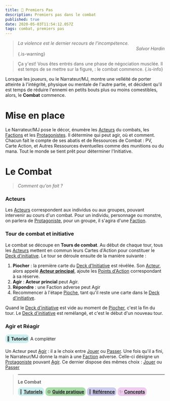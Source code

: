 ```yaml
---
title: 🍼 Premiers Pas
description: Premiers pas dans le combat
published: true
date: 2020-05-03T11:54:12.057Z
tags: combat, premiers pas
---
```


> _La violence est le dernier recours de l'incompétence._
> <span style="text-align:right;display:block">_Salvor Hardin_</span> 
{.is-warning}

> Ça y'est!  Vous êtes entrés dans une phase de négociation musclée.
Il est temps de se mettre sur la figure, : le combat commence.
{.is-info}

Lorsque les joueurs, ou le Narrateur/MJ, montre une velléité de porter atteinte à l'intégrité, physique ou mentale de l'autre partie, et décident qu'il est temps de réduire l'ennemi en petits bouts plus ou moins comestibles, alors, le **Combat** commence. 

# Mise en place

Le Narrateur/MJ pose le décor, énumère les [Acteurs] du combats, les [Factions] et les [Protagonistes]. Il détermine qui peut agir, où et comment. 
Chacun fait le compte de ses abatis  et de Ressources de Combat : PV, Carte Action, et Autres Ressources éventuelles comme des munitions ou du mana. Tout le monde se tient prêt pour déterminer l'Initiative.

# Le Combat
> _Comment qu'on fait ?_

### Acteurs

Les [Acteurs] correspondent aux individus ou aux groupes, pouvant intervenir au cours d'un combat.
Pour un individu, personnage ou monstre, on parlera de [Protagoniste], pour un groupe, il s'agira d'une [Faction].

### Tour de combat et initiative

Le combat se découpe en **Tours de combat**. Au début de chaque tour, tous les [Acteurs] mettent en commun leurs Cartes d'Action pour constituer le [Deck d'initiative]. Le tour se déroule ensuite de la manière suivante : 

1. **Piocher** : la première carte du [Deck d'Initiative] est révélée. Son [Acteur], alors appelé **[Acteur principal]**, ajoute les [Points d'Action] correspondant à sa réserve.
2. **Agir** : **Acteur princial** peut Agir.
3. **Répondre** : une Faction adverse peut Agir
4. Recommencer à l'étape [Pioche], tant qu'il reste une carte dans le [Deck d'initiative].

Quand le [Deck d'initiative] est vide au moment de [Piocher], c'est la fin du tour. 
Le [Deck d'initiative] est remélangé, et c'est le début d'un nouveau tour.

### Agir et Réagir

<span style="background:#cceeee;padding:5px;border-radius:10px;display:inline-block;margin-bottom:0.2em">:baby_bottle: **Tutoriel**</span>
A compléter 


Un Acteur peut [Agir] : il a le choix entre [Jouer] ou [Passer].
Une fois qu'il a fini, le Narrateur/MJ donne la main à une [Faction] adverse. Celle-ci désigne un [Protagoniste] pouvant [Agir]. Ce dernier dispose des mêmes choix : [Jouer] ou [Passer]
  
> ---
> **Le Combat**
>
> <span style="background:#cceeee;padding:5px;border-radius:10px;">:baby_bottle: **[Tutoriels]**</span> <span style="background:#aaddaa;padding:5px;border-radius:10px;">:gear: **[Guide pratique]**</span> <span style="background:#ccccee;padding:5px;border-radius:10px;">:book: **[Référence]**</span> <span style="background:#eeccee;padding:5px;border-radius:10px;">:sparkles: **[Concepts]**</span>
>

[Tutoriels]: /sphérier/premiers-pas/combat
[Guide pratique]: /sphérier/guides/combat
[Référence]: /sphérier/référence/phases-de-jeu/combat
[Concepts]: /sphérier/concepts/meta-combat

[Combat.howto]: /sphérier/guides/combat
[Combat.reference]: /sphérier/référence/phases-de-jeu/combat
[Combat.concepts]: /sphérier/concepts/meta-combat

<!-- Liens de référence -->
[Acteur]: #
[Acteur principal]: #
[Acteurs]: #
[Agir]: #
[Deck d'Initiative]: #
[Faction]: #
[Factions]: #
[Jouer]: #
[Passer]: #
[Pioche]: #
[Piocher]: #
[Points d'Action]: #
[Protagoniste]: #
[Protagonistes]: #